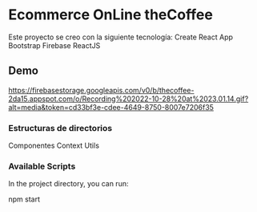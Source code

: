 # Ecommerce OnLine theCoffee
Este proyecto se creo con la siguiente tecnología:
Create React App
Bootstrap
Firebase
ReactJS

## Demo
https://firebasestorage.googleapis.com/v0/b/thecoffee-2da15.appspot.com/o/Recording%202022-10-28%20at%2023.01.14.gif?alt=media&token=cd33bf3e-cdee-4649-8750-8007e7206f35

### Estructuras de directorios
Componentes
Context
Utils


### Available Scripts
In the project directory, you can run:

npm start

